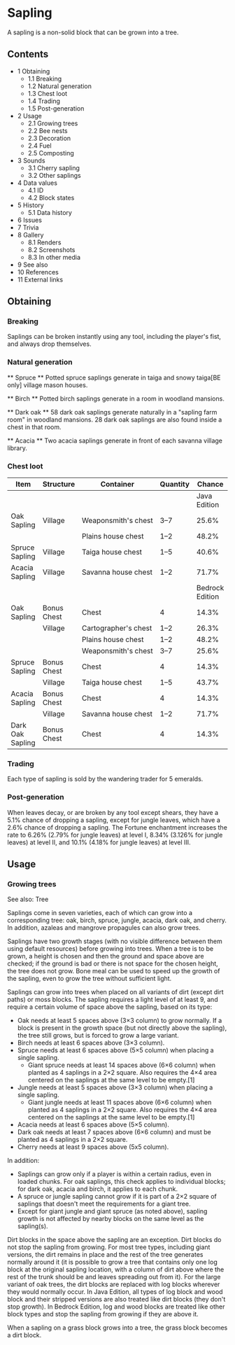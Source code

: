 # Sapling
A sapling is a non-solid block that can be grown into a tree.

## Contents
- 1 Obtaining
	- 1.1 Breaking
	- 1.2 Natural generation
	- 1.3 Chest loot
	- 1.4 Trading
	- 1.5 Post-generation
- 2 Usage
	- 2.1 Growing trees
	- 2.2 Bee nests
	- 2.3 Decoration
	- 2.4 Fuel
	- 2.5 Composting
- 3 Sounds
	- 3.1 Cherry sapling
	- 3.2 Other saplings
- 4 Data values
	- 4.1 ID
	- 4.2 Block states
- 5 History
	- 5.1 Data history
- 6 Issues
- 7 Trivia
- 8 Gallery
	- 8.1 Renders
	- 8.2 Screenshots
	- 8.3 In other media
- 9 See also
- 10 References
- 11 External links

## Obtaining
### Breaking
Saplings can be broken instantly using any tool, including the player's fist, and always drop themselves.

### Natural generation
** Spruce **
Potted spruce saplings generate in taiga and snowy taiga‌[BE  only] village mason houses.

** Birch **
Potted birch saplings generate in a room in woodland mansions.

** Dark oak **
58 dark oak saplings generate naturally in a "sapling farm room" in woodland mansions. 28 dark oak saplings are also found inside a chest in that room.

** Acacia **
Two acacia saplings generate in front of each savanna village library.

### Chest loot
| Item             | Structure   | Container            | Quantity | Chance          |
|------------------|-------------|----------------------|----------|-----------------|
|                  |             |                      |          | Java Edition    |
| Oak Sapling      | Village     | Weaponsmith's chest  | 3–7      | 25.6%           |
|                  |             | Plains house chest   | 1–2      | 48.2%           |
| Spruce Sapling   | Village     | Taiga house chest    | 1–5      | 40.6%           |
| Acacia Sapling   | Village     | Savanna house chest  | 1–2      | 71.7%           |
|                  |             |                      |          | Bedrock Edition |
| Oak Sapling      | Bonus Chest | Chest                | 4        | 14.3%           |
|                  | Village     | Cartographer's chest | 1–2      | 26.3%           |
|                  |             | Plains house chest   | 1–2      | 48.2%           |
|                  |             | Weaponsmith's chest  | 3–7      | 25.6%           |
| Spruce Sapling   | Bonus Chest | Chest                | 4        | 14.3%           |
|                  | Village     | Taiga house chest    | 1–5      | 43.7%           |
| Acacia Sapling   | Bonus Chest | Chest                | 4        | 14.3%           |
|                  | Village     | Savanna house chest  | 1–2      | 71.7%           |
| Dark Oak Sapling | Bonus Chest | Chest                | 4        | 14.3%           |

### Trading
Each type of sapling is sold by the wandering trader for 5 emeralds.

### Post-generation
When leaves decay, or are broken by any tool except shears, they have a 5.1% chance of dropping a sapling, except for jungle leaves, which have a 2.6% chance of dropping a sapling.
The Fortune enchantment increases the rate to 6.26% (2.79% for jungle leaves) at level I, 8.34% (3.126% for jungle leaves) at level II, and 10.1% (4.18% for jungle leaves) at level III.

## Usage
### Growing trees
See also: Tree

Saplings come in seven varieties, each of which can grow into a corresponding tree: oak, birch, spruce, jungle, acacia, dark oak, and cherry. In addition, azaleas and mangrove propagules can also grow trees.

Saplings have two growth stages (with no visible difference between them using default resources) before growing into trees. When a tree is to be grown, a height is chosen and then the ground and space above are checked; if the ground is bad or there is not space for the chosen height, the tree does not grow. Bone meal can be used to speed up the growth of the sapling, even to grow the tree without sufficient light.

Saplings can grow into trees when placed on all variants of dirt (except dirt paths) or moss blocks. The sapling requires a light level of at least 9, and require a certain volume of space above the sapling, based on its type:

- Oak needs at least 5 spaces above (3×3 column) to grow normally. If a block is present in the growth space (but not directly above the sapling), the tree still grows, but is forced to grow a large variant.
- Birch needs at least 6 spaces above (3×3 column).
- Spruce needs at least 6 spaces above (5×5 column) when placing a single sapling.
	- Giant spruce needs at least 14 spaces above (6×6 column) when planted as 4 saplings in a 2×2 square. Also requires the 4×4 area centered on the saplings at the same level to be empty.[1]
- Jungle needs at least 5 spaces above (3×3 column) when placing a single sapling.
	- Giant jungle needs at least 11 spaces above (6×6 column) when planted as 4 saplings in a 2×2 square. Also requires the 4×4 area centered on the saplings at the same level to be empty.[1]
- Acacia needs at least 6 spaces above (5×5 column).
- Dark oak needs at least 7 spaces above (6×6 column) and must be planted as 4 saplings in a 2×2 square.
- Cherry needs at least 9 spaces above (5x5 column).

In addition:

- Saplings can grow only if a player is within a certain radius, even in loaded chunks. For oak saplings, this check applies to individual blocks; for dark oak, acacia and birch, it applies to each chunk.
- A spruce or jungle sapling cannot grow if it is part of a 2×2 square of saplings that doesn't meet the requirements for a giant tree.
- Except for giant jungle and giant spruce (as noted above), sapling growth is not affected by nearby blocks on the same level as the sapling(s).

Dirt blocks in the space above the sapling are an exception. Dirt blocks do not stop the sapling from growing. For most tree types, including giant versions, the dirt remains in place and the rest of the tree generates normally around it (it is possible to grow a tree that contains only one log block at the original sapling location, with a column of dirt above where the rest of the trunk should be and leaves spreading out from it). For the large variant of oak trees, the dirt blocks are replaced with log blocks wherever they would normally occur. In Java Edition, all types of log block and wood block and their stripped versions are also treated like dirt blocks (they don't stop growth). In Bedrock Edition, log and wood blocks are treated like other block types and stop the sapling from growing if they are above it.

When a sapling on a grass block grows into a tree, the grass block becomes a dirt block.

